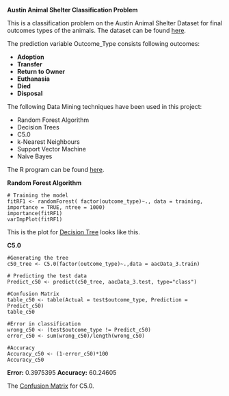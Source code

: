 **Austin Animal Shelter Classification Problem**

This is a classification problem on the Austin Animal Shelter Dataset for final outcomes types of the animals.
The dataset can be found [here](https://www.kaggle.com/aaronschlegel/austin-animal-center-shelter-outcomes-and#aac_shelter_outcomes.csv).

The prediction variable Outcome_Type consists following outcomes:
- **Adoption**
- **Transfer**
- **Return to Owner**
- **Euthanasia**
- **Died**
- **Disposal**

The following Data Mining techniques have been used in this project:
- Random Forest Algorithm
- Decision Trees
- C5.0
- k-Nearest Neighbours
- Support Vector Machine
- Naive Bayes

The R program can be found [here](https://github.com/KeyurPatel0124/Austin-Animal-Shelter-Classification-Problem/blob/master/ProjectCode.R).

**Random Forest Algorithm**
```
# Training the model
fitRF1 <- randomForest( factor(outcome_type)~., data = training, importance = TRUE, ntree = 1000)
importance(fitRF1)
varImpPlot(fitRF1)
```

This is the plot for [Decision Tree](https://github.com/KeyurPatel0124/Austin-Animal-Shelter-Classification-Problem/blob/master/Decision%20Tree.pdf) looks like this.

**C5.0**
```
#Generating the tree
c50_tree <- C5.0(factor(outcome_type)~.,data = aacData_3.train)

# Predicting the test data
Predict_c50 <- predict(c50_tree, aacData_3.test, type="class")

#Confusion Matrix
table_c50 <- table(Actual = test$outcome_type, Prediction = Predict_c50)
table_c50

#Error in classification
wrong_c50 <- (test$outcome_type != Predict_c50)
error_c50 <- sum(wrong_c50)/length(wrong_c50)

#Accuracy
Accuracy_c50 <- (1-error_c50)*100
Accuracy_c50
```
**Error:** 0.3975395
**Accuracy:** 60.24605

The [Confusion Matrix](https://github.com/KeyurPatel0124/Austin-Animal-Shelter-Classification-Problem/blob/master/C5.0%2520Confusion%2520Matrix.PNG) for C5.0.
